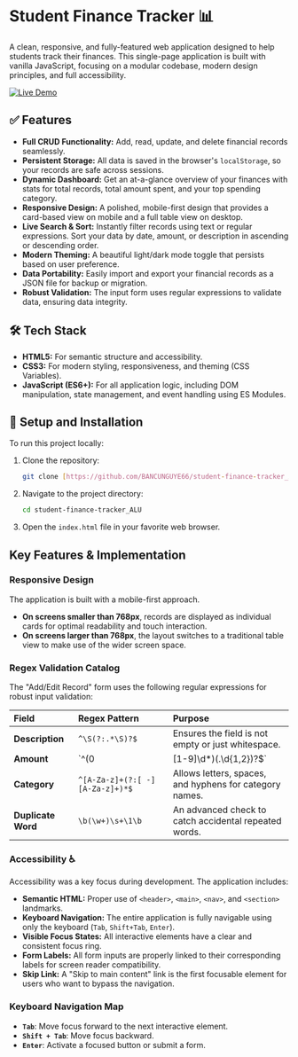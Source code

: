 # Student Finance Tracker 📊

A clean, responsive, and fully-featured web application designed to help students track their finances. This single-page application is built with vanilla JavaScript, focusing on a modular codebase, modern design principles, and full accessibility.

[![Live Demo](https://img.shields.io/badge/Live-Demo-6a5acd?style=for-the-badge)](https://bancunguye66.github.io/student-finance-tracker_ALU/)



## ✅ Features

* **Full CRUD Functionality:** Add, read, update, and delete financial records seamlessly.
* **Persistent Storage:** All data is saved in the browser's `localStorage`, so your records are safe across sessions.
* **Dynamic Dashboard:** Get an at-a-glance overview of your finances with stats for total records, total amount spent, and your top spending category.
* **Responsive Design:** A polished, mobile-first design that provides a card-based view on mobile and a full table view on desktop.
* **Live Search & Sort:** Instantly filter records using text or regular expressions. Sort your data by date, amount, or description in ascending or descending order.
* **Modern Theming:** A beautiful light/dark mode toggle that persists based on user preference.
* **Data Portability:** Easily import and export your financial records as a JSON file for backup or migration.
* **Robust Validation:** The input form uses regular expressions to validate data, ensuring data integrity.

## 🛠️ Tech Stack

* **HTML5:** For semantic structure and accessibility.
* **CSS3:** For modern styling, responsiveness, and theming (CSS Variables).
* **JavaScript (ES6+):** For all application logic, including DOM manipulation, state management, and event handling using ES Modules.

## 🚀 Setup and Installation

To run this project locally:

1.  Clone the repository:
    ```bash
    git clone [https://github.com/BANCUNGUYE66/student-finance-tracker_ALU.git](https://github.com/BANCUNGUYE66/student-finance-tracker_ALU.git)
    ```
2.  Navigate to the project directory:
    ```bash
    cd student-finance-tracker_ALU
    ```
3.  Open the `index.html` file in your favorite web browser.

## Key Features & Implementation

### Responsive Design

The application is built with a mobile-first approach.
* **On screens smaller than 768px**, records are displayed as individual cards for optimal readability and touch interaction.
* **On screens larger than 768px**, the layout switches to a traditional table view to make use of the wider screen space.

### Regex Validation Catalog

The "Add/Edit Record" form uses the following regular expressions for robust input validation:

| Field         | Regex Pattern                  | Purpose                                        |
| :------------ | :----------------------------- | :--------------------------------------------- |
| **Description** | `^\S(?:.*\S)?$`                | Ensures the field is not empty or just whitespace. |
| **Amount** | `^(0|[1-9]\d*)(\.\d{1,2})?$`    | Validates a positive number with up to 2 decimals. |
| **Category** | `^[A-Za-z]+(?:[ -][A-Za-z]+)*$` | Allows letters, spaces, and hyphens for category names. |
| **Duplicate Word**| `\b(\w+)\s+\1\b`                 | An advanced check to catch accidental repeated words. |

### Accessibility ♿

Accessibility was a key focus during development. The application includes:
* **Semantic HTML:** Proper use of `<header>`, `<main>`, `<nav>`, and `<section>` landmarks.
* **Keyboard Navigation:** The entire application is fully navigable using only the keyboard (`Tab`, `Shift+Tab`, `Enter`).
* **Visible Focus States:** All interactive elements have a clear and consistent focus ring.
* **Form Labels:** All form inputs are properly linked to their corresponding labels for screen reader compatibility.
* **Skip Link:** A "Skip to main content" link is the first focusable element for users who want to bypass the navigation.

### Keyboard Navigation Map

* **`Tab`**: Move focus forward to the next interactive element.
* **`Shift + Tab`**: Move focus backward.
* **`Enter`**: Activate a focused button or submit a form.
